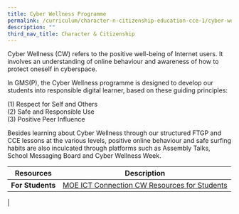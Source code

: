 ```yaml
---
title: Cyber Wellness Programme
permalink: /curriculum/character-n-citizenship-education-cce-1/cyber-wellness-programme/
description: ""
third_nav_title: Character & Citizenship
---
```

Cyber Wellness (CW) refers to the positive well-being of Internet users. It involves an understanding of online behaviour and awareness of how to protect oneself in cyberspace.

In GMS(P), the Cyber Wellness programme is designed to develop our students into responsible digital learner, based on these guiding principles:  

(1) Respect for Self and Others <br>
(2) Safe and Responsible Use <br>
(3) Positive Peer Influence
  
Besides learning about Cyber Wellness through our structured FTGP and CCE lessons at the various levels, positive online behaviour and safe surfing habits are also inculcated through platforms such as Assembly Talks, School Messaging Board and Cyber Wellness Week.

| Resources | Description | 
| -------- | -------- |
| **For Students** | [MOE ICT Connection CW Resources for Students](https://ictconnection.moe.edu.sg/cyber-wellness/for-students) | 
| 

